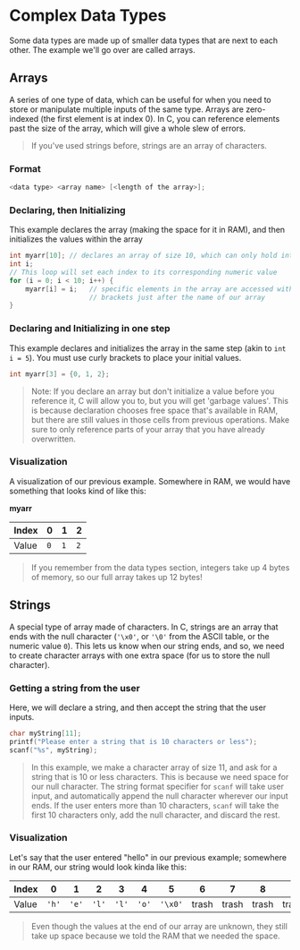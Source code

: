 # Complex Data Types

Some data types are made up of smaller data types that are next to each other. The example we'll go over are called arrays.

## Arrays

A series of one type of data, which can be useful for when you need to store or manipulate multiple inputs of the same type. Arrays are zero-indexed (the first element is at index 0). In C, you can reference elements past the size of the array, which will give a whole slew of errors.
> If you've used strings before, strings are an array of characters.


### Format

```c
<data type> <array name> [<length of the array>];
```

### Declaring, then Initializing

This example declares the array (making the space for it in RAM), and then initializes the values within the array
```c
int myarr[10]; // declares an array of size 10, which can only hold integers
int i;
// This loop will set each index to its corresponding numeric value 
for (i = 0; i < 10; i++) {
    myarr[i] = i;   // specific elements in the array are accessed with
                    // brackets just after the name of our array
}
```

### Declaring and Initializing in one step

This example declares and initializes the array in the same step (akin to `int i = 5`). You must use curly brackets to place your initial values.
```c
int myarr[3] = {0, 1, 2};
```
> Note: If you declare an array but don't initialize a value before you reference it, C will allow you to, but you will get 'garbage values'. This is because declaration chooses free space that's available in RAM, but there are still values in those cells from previous operations. Make sure to only reference parts of your array that you have already overwritten.

### Visualization

A visualization of our previous example. Somewhere in RAM, we would have something that looks kind of like this:

**myarr**

|Index|  0  |  1  |  2  |
|  -  |  -  |  -  |  -  |
|Value| `0` | `1` | `2` |

> If you remember from the data types section, integers take up 4 bytes of memory, so our full array takes up 12 bytes!

## Strings

A special type of array made of characters. In C, strings are an array that ends with the null character (`'\x0'`, or `'\0'` from the ASCII table, or the numeric value `0`). This lets us know when our string ends, and so, we need to create character arrays with one extra space (for us to store the null character).

### Getting a string from the user

Here, we will declare a string, and then accept the string that the user inputs.
```c
char myString[11];
printf("Please enter a string that is 10 characters or less");
scanf("%s", myString);
```
> In this example, we make a character array of size 11, and ask for a string that is 10 or less characters. This is because we need space for our null character. The string format specifier for `scanf` will take user input, and automatically append the null character wherever our input ends. If the user enters more than 10 characters, `scanf` will take the first 10 characters only, add the null character, and discard the rest.

### Visualization

Let's say that the user entered "hello" in our previous example; somewhere in our RAM, our string would look kinda like this:

|Index|  0  |  1  |  2  |  3  |  4  |  5  |  6  |  7  |  8  |  9  |
|  -  |  -  |  -  |  -  |  -  |  -  |  -  |  -  |  -  |  -  |  -  |
|Value|`'h'`|`'e'`|`'l'`|`'l'`|`'o'`|`'\x0'`|trash|trash|trash|trash|

> Even though the values at the end of our array are unknown, they still take up space because we told the RAM that we needed the space.
